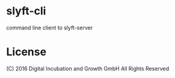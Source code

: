 # slyft-cli
command line client to slyft-server

# License
(C) 2016 Digital Incubation and Growth GmbH All Rights Reserved
